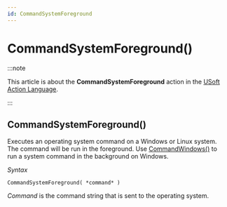 ```yaml
---
id: CommandSystemForeground
---
```


# CommandSystemForeground()




:::note

This article is about the **CommandSystemForeground** action in the [USoft Action Language](/Task_flow/Action_Language_reference/USoft_Action_Language.md).

:::

## **CommandSystemForeground()**

Executes an operating system command on a Windows or Linux system. The command will be run in the foreground. Use [CommandWindows()](/Task_flow/Action_Language_reference_A-C/CommandWindows.md) to run a system command in the background on Windows.

*Syntax*

```
CommandSystemForeground( *command* )
```

*Command* is the command string that is sent to the operating system.
